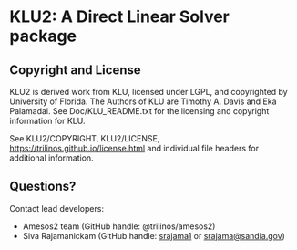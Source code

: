 # KLU2: A Direct Linear Solver package


## Copyright and License

KLU2 is derived work from KLU, licensed under LGPL, and copyrighted by
University of Florida. The Authors of KLU are Timothy A. Davis and
Eka Palamadai. See Doc/KLU_README.txt for the licensing and copyright
information for KLU.

See KLU2/COPYRIGHT, KLU2/LICENSE, https://trilinos.github.io/license.html and individual file headers for additional information.


## Questions? 
Contact lead developers:

* Amesos2 team          (GitHub handle: @trilinos/amesos2)
* Siva Rajamanickam     (GitHub handle: [srajama1](https://github.com/srajama1) or srajama@sandia.gov)
